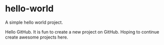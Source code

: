 # hello-world
A simple hello world project.

Hello GitHub. It is fun to create a new project on GitHub.
Hoping to continue create awesome projects here.
